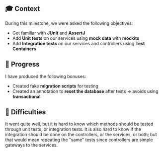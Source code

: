   
## 🎓 Context
During this milestone, we were asked the following objectives:
- Get familiar with **JUnit** and **AssertJ**
- Add **Unit tests** on our services using **mock data** with **mockito**
- Add **Integration tests** on our services and controllers using **Test Containers**

## 📝 Progress
I have produced the following bonuses:
- Created fake **migration scripts** for testing
- Created an annotation to **reset the database** after tests => avoids using **transactional**

## 🤔 Difficulties
It went quite well, but it is hard to know which methods should be tested through unit tests, or integration tests.
It is also hard to know if the integration should be done on the controllers, or the services, or both; but that would mean repeating the "same" tests since controllers are simple gateways to the services.

